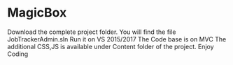 # MagicBox
Download the complete project folder.
You will find the file JobTrackerAdmin.sln
Run it on VS 2015/2017
The Code base is on MVC
The additional CSS,JS is available under Content folder of the project.
Enjoy Coding
